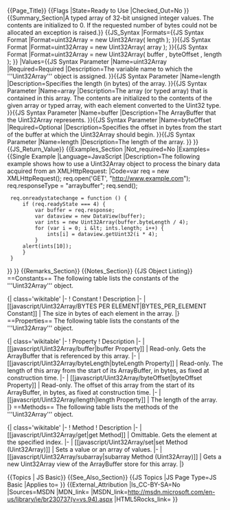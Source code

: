 {{Page_Title}}
{{Flags
|State=Ready to Use
|Checked_Out=No
}}
{{Summary_Section|A typed array of 32-bit unsigned integer values. The contents are initialized to 0. If the requested number of bytes could not be allocated an exception is raised.}}
{{JS_Syntax
|Formats={{JS Syntax Format
|Format=uint32Array = new Uint32Array( length );
}}{{JS Syntax Format
|Format=uint32Array = new Uint32Array( array );
}}{{JS Syntax Format
|Format=uint32Array = new Uint32Array( buffer , byteOffset , length );
}}
|Values={{JS Syntax Parameter
|Name=uint32Array
|Required=Required
|Description=The variable name to which the '''Uint32Array''' object is assigned.
}}{{JS Syntax Parameter
|Name=length
|Description=Specifies the length (in bytes) of the array.
}}{{JS Syntax Parameter
|Name=array
|Description=The array (or typed array) that is contained in this array. The contents are initialized to the contents of the given array or typed array, with each element converted to the Uint32 type.
}}{{JS Syntax Parameter
|Name=buffer
|Description=The ArrayBuffer that the Uint32Array represents.
}}{{JS Syntax Parameter
|Name=byteOffset
|Required=Optional
|Description=Specifies the offset in bytes from the start of the buffer at which the Uint32Array should begin.
}}{{JS Syntax Parameter
|Name=length
|Description=The length of the array.
}}
}}
{{JS_Return_Value}}
{{Examples_Section
|Not_required=No
|Examples={{Single Example
|Language=JavaScript
|Description=The following example shows how to use a Uint32Array object to process the binary data acquired from an XMLHttpRequest:
|Code=var req = new XMLHttpRequest();
     req.open('GET', "http://www.example.com");
     req.responseType = "arraybuffer";
     req.send();
 
     req.onreadystatechange = function () {
         if (req.readyState === 4) {
             var buffer = req.response;
             var dataview = new DataView(buffer);
             var ints = new Uint32Array(buffer.byteLength / 4);
             for (var i = 0; i &lt; ints.length; i++) {
                 ints[i] = dataview.getUint32(i * 4);
             }
         alert(ints[10]);
         }
     }
}}
}}
{{Remarks_Section}}
{{Notes_Section}}
{{JS Object Listing}}
==Constants==
The following table lists the constants of the '''Uint32Array''' object.

{| class='wikitable'
|-
! Constant
! Description
|-
| [[javascript/Uint32Array/BYTES PER ELEMENT|BYTES_PER_ELEMENT Constant]]
| The size in bytes of each element in the array.
|}
==Properties==
The following table lists the constants of the '''Uint32Array''' object.

{| class='wikitable'
|-
! Property
! Description
|-
| [[javascript/Uint32Array/buffer|buffer Property]]
| Read-only. Gets the ArrayBuffer that is referenced by this array.
|-
| [[javascript/Uint32Array/byteLength|byteLength Property]]
| Read-only. The length of this array from the start of its ArrayBuffer, in bytes, as fixed at construction time.
|-
| [[javascript/Uint32Array/byteOffset|byteOffset Property]]
| Read-only. The offset of this array from the start of its ArrayBuffer, in bytes, as fixed at construction time.
|-
| [[javascript/Uint32Array/length|length Property]]
| The length of the array.
|}
==Methods==
The following table lists the methods of the '''Uint32Array''' object.

{| class='wikitable'
|-
! Method
! Description
|-
| [[javascript/Uint32Array/get|get Method]]
| Omittable. Gets the element at the specified index.
|-
| [[javascript/Uint32Array/set|set Method (Uint32Array)]]
| Sets a value or an array of values.
|-
| [[javascript/Uint32Array/subarray|subarray Method (Uint32Array)]]
| Gets a new Uint32Array view of the ArrayBuffer store for this array.
|}

{{Topics | JS Basic}}
{{See_Also_Section}}
{{JS Topics
|JS Page Type=JS Basic
|Applies to=
}}
{{External_Attribution
|Is_CC-BY-SA=No
|Sources=MSDN
|MDN_link=
|MSDN_link=http://msdn.microsoft.com/en-us/library/ie/br230737(v=vs.94).aspx
|HTML5Rocks_link=
}}